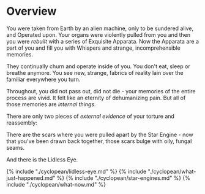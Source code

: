 # Overview

You were taken from Earth by an alien machine, only to be sundered alive, and Operated upon.  Your organs were violently pulled from you and then you were _rebuilt_ with a series of Exquisite Apparata.  Now the Apparata are a part of you and fill you with Whispers and strange, incomprehensible memories.

They continually churn and operate inside of you.  You don't eat, sleep or breathe anymore.  You see new, strange, fabrics of reality lain over the familiar everywhere you turn.

Throughout, you did not pass out, did not die - your memories of the entire process are vivid.  It felt like an eternity of dehumanizing pain.  But all of those memories are _internal things_.

There are only two pieces of *external evidence* of your torture and reassembly:

There are the scars where you were pulled apart by the Star Engine - now that you've been drawn back together, those scars bulge with oily, fungal seams.

And there is the Lidless Eye.

{% include "./cyclopean/lidless-eye.md" %}
{% include "./cyclopean/what-just-happened.md" %}
{% include "./cyclopean/star-engines.md" %}
{% include "./cyclopean/what-now.md" %}
